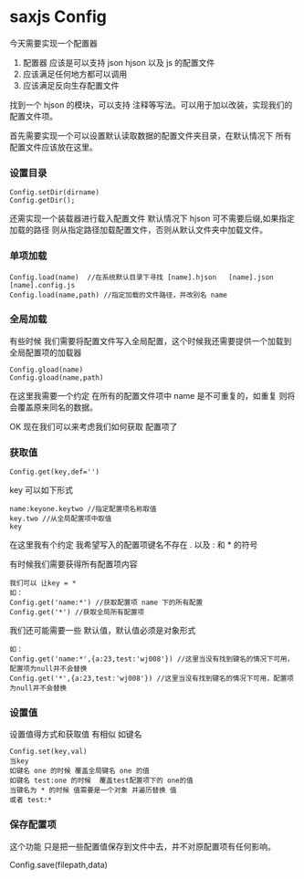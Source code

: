# saxjs Config

今天需要实现一个配置器

1. 配置器 应该是可以支持 json  hjson 以及 js 的配置文件
2. 应该满足任何地方都可以调用
3. 应该满足反向生存配置文件

找到一个 hjson 的模块，可以支持 注释等写法。可以用于加以改装，实现我们的配置文件项。

首先需要实现一个可以设置默认读取数据的配置文件夹目录，在默认情况下 所有配置文件应该放在这里。
### 设置目录
```
Config.setDir(dirname)
Config.getDir();
```
还需实现一个装载器进行载入配置文件 默认情况下 hjson 可不需要后缀,如果指定加载的路径 则从指定路径加载配置文件，否则从默认文件夹中加载文件。
### 单项加载
```
Config.load(name)  //在系统默认目录下寻找 [name].hjson   [name].json  [name].config.js
Config.load(name,path) //指定加载的文件路径，并改别名 name
```
### 全局加载
有些时候 我们需要将配置文件写入全局配置，这个时候我还需要提供一个加载到全局配置项的加载器

```
Config.gload(name)
Config.gload(name,path)
```

在这里我需要一个约定  在所有的配置文件项中 name 是不可重复的，如重复 则将会覆盖原来同名的数据。

OK 现在我们可以来考虑我们如何获取 配置项了
### 获取值
```
Config.get(key,def='') 
```
key 可以如下形式
```
name:keyone.keytwo //指定配置项名称取值
key.two //从全局配置项中取值
key 
```
在这里我有个约定 我希望写入的配置项键名不存在 . 以及 : 和 * 的符号

有时候我们需要获得所有配置项内容
```
我们可以 让key = *
如：
Config.get('name:*') //获取配置项 name 下的所有配置
Config.get('*') //获取全局所有配置项
```
我们还可能需要一些 默认值，默认值必须是对象形式
```
如：
Config.get('name:*',{a:23,test:'wj008'}) //这里当没有找到键名的情况下可用，配置项为null并不会替换
Config.get('*',{a:23,test:'wj008'}) //这里当没有找到键名的情况下可用，配置项为null并不会替换
```

### 设置值
设置值得方式和获取值 有相似 如键名
```
Config.set(key,val) 
当key 
如键名 one 的时候 覆盖全局键名 one 的值
如键名 test:one 的时候  覆盖test配置项下的 one的值
当键名为 * 的时候 值需要是一个对象 并遍历替换 值
或者 test:*

```

### 保存配置项
这个功能 只是把一些配置值保存到文件中去，并不对原配置项有任何影响。

Config.save(filepath,data) 

